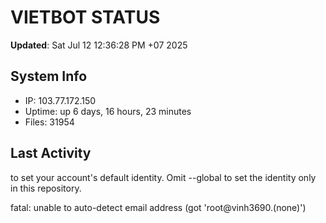 # VIETBOT STATUS
**Updated**: Sat Jul 12 12:36:28 PM +07 2025

## System Info
- IP: 103.77.172.150
- Uptime: up 6 days, 16 hours, 23 minutes
- Files: 31954

## Last Activity

to set your account's default identity.
Omit --global to set the identity only in this repository.

fatal: unable to auto-detect email address (got 'root@vinh3690.(none)')
